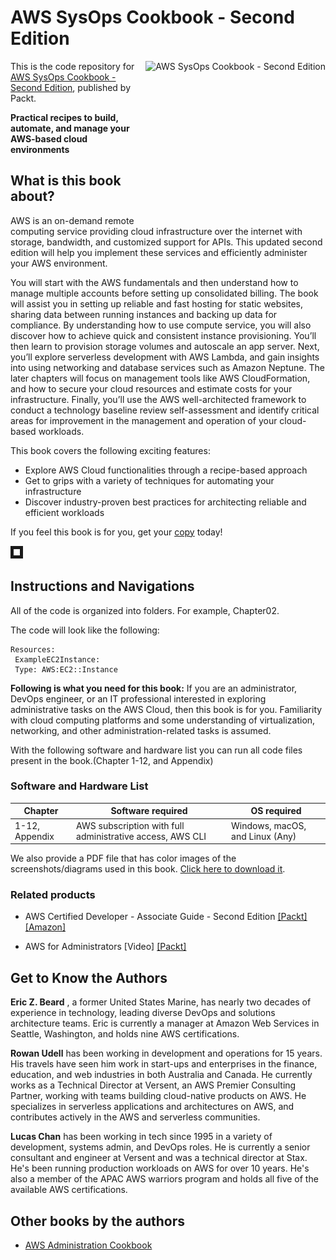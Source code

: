 # AWS SysOps Cookbook - Second Edition

<a href="https://www.packtpub.com/cloud-networking/aws-administration-cookbook-second-edition#utm_source=github&utm_medium=repository&utm_campaign=9781838550189"><img src="https://www.packtpub.com/media/catalog/product/cache/e4d64343b1bc593f1c5348fe05efa4a6/9/7/9781838550189-original.jpeg" alt="AWS SysOps Cookbook - Second Edition" height="256px" align="right"></a>

This is the code repository for [AWS SysOps Cookbook - Second Edition](https://www.packtpub.com/cloud-networking/aws-administration-cookbook-second-edition#utm_source=github&utm_medium=repository&utm_campaign=9781838550189), published by Packt.

**Practical recipes to build, automate, and manage your AWS-based cloud environments**

## What is this book about?
AWS is an on-demand remote computing service providing cloud infrastructure over the internet with storage, bandwidth, and customized support for APIs. This updated second edition will help you implement these services and efficiently administer your AWS environment.

You will start with the AWS fundamentals and then understand how to manage multiple accounts before setting up consolidated billing. The book will assist you in setting up reliable and fast hosting for static websites, sharing data between running instances and backing up data for compliance. By understanding how to use compute service, you will also discover how to achieve quick and consistent instance provisioning. You’ll then learn to provision storage volumes and autoscale an app server. Next, you’ll explore serverless development with AWS Lambda, and gain insights into using networking and database services such as Amazon Neptune. The later chapters will focus on management tools like AWS CloudFormation, and how to secure your cloud resources and estimate costs for your infrastructure. Finally, you’ll use the AWS well-architected framework to conduct a technology baseline review self-assessment and identify critical areas for improvement in the management and operation of your cloud-based workloads.

This book covers the following exciting features:
* Explore AWS Cloud functionalities through a recipe-based approach
* Get to grips with a variety of techniques for automating your infrastructure
* Discover industry-proven best practices for architecting reliable and efficient workloads

If you feel this book is for you, get your [copy](https://www.amazon.com/dp/1838550186) today!

<a href="https://www.packtpub.com/?utm_source=github&utm_medium=banner&utm_campaign=GitHubBanner"><img src="https://raw.githubusercontent.com/PacktPublishing/GitHub/master/GitHub.png" alt="https://www.packtpub.com/" border="5" /></a>

## Instructions and Navigations
All of the code is organized into folders. For example, Chapter02.

The code will look like the following:
```
Resources:
 ExampleEC2Instance:
 Type: AWS:EC2::Instance
```

**Following is what you need for this book:**
If you are an administrator, DevOps engineer, or an IT professional interested in exploring administrative tasks on the AWS Cloud, then this book is for you. Familiarity with cloud computing platforms and some understanding of virtualization, networking, and other administration-related tasks is assumed.

With the following software and hardware list you can run all code files present in the book.(Chapter 1-12, and Appendix)

### Software and Hardware List

| Chapter  | Software required                   | OS required                        |
| -------- | ------------------------------------| -----------------------------------|
| 1-12, Appendix        | AWS subscription with full administrative access, AWS CLI                     | Windows, macOS, and Linux (Any) |

We also provide a PDF file that has color images of the screenshots/diagrams used in this book. [Click here to download it](https://static.packt-cdn.com/downloads/9781838550189_ColorImages.pdf).


### Related products <Other books you may enjoy>
* AWS Certified Developer - Associate Guide - Second Edition [[Packt]](https://www.packtpub.com/virtualization-and-cloud/aws-certified-developer-associate-guide-second-edition#utm_source=github&utm_medium=repository&utm_campaign=9781789617313) [[Amazon]](https://www.amazon.com/dp/1789617316)

* AWS for Administrators [Video] [[Packt]](https://www.packtpub.com/virtualization-and-cloud/aws-administrators-video#utm_source=github&utm_medium=repository&utm_campaign=9781786463197)

## Get to Know the Authors
**Eric Z. Beard**
, a former United States Marine, has nearly two decades of experience in
technology, leading diverse DevOps and solutions architecture teams. Eric is currently a
manager at Amazon Web Services in Seattle, Washington, and holds nine AWS
certifications.

**Rowan Udell**
has been working in development and operations for 15 years. His travels
have seen him work in start-ups and enterprises in the finance, education, and web
industries in both Australia and Canada. He currently works as a Technical Director at
Versent, an AWS Premier Consulting Partner, working with teams building cloud-native
products on AWS. He specializes in serverless applications and architectures on AWS, and
contributes actively in the AWS and serverless communities.

**Lucas Chan**
has been working in tech since 1995 in a variety of development, systems
admin, and DevOps roles. He is currently a senior consultant and engineer at Versent and
was a technical director at Stax. He's been running production workloads on AWS for over
10 years. He's also a member of the APAC AWS warriors program and holds all five of the
available AWS certifications.

## Other books by the authors
* [AWS Administration Cookbook](https://www.packtpub.com/virtualization-and-cloud/aws-administration-cookbook#utm_source=github&utm_medium=repository&utm_campaign=9781787127630)

